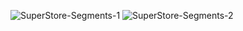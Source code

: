 
![SuperStore-Segments-1](https://github.com/user-attachments/assets/7fe811ef-97a9-449d-a69d-5c8f7d24c28a)
![SuperStore-Segments-2](https://github.com/user-attachments/assets/34780f4a-06b9-482a-a77c-a8489c7c4829)
